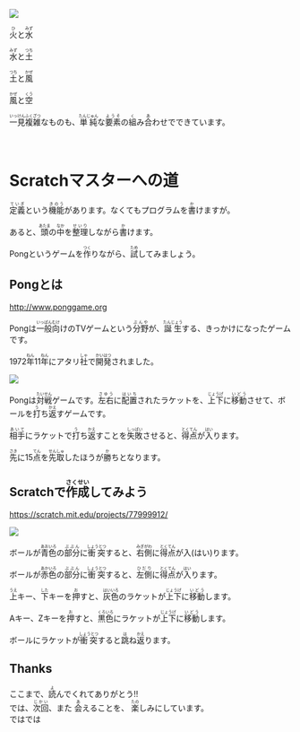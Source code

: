 ![](magic.png)


<ruby>火<rt>ひ</rt></ruby>と<ruby>水<rt>みず</rt></ruby>

<ruby>水<rt>みず</rt></ruby>と<ruby>土<rt>つち</rt></ruby>

<ruby>土<rt>つち</rt></ruby>と<ruby>風<rt>かぜ</rt></ruby>

<ruby>風<rt>かぜ</rt></ruby>と<ruby>空<rt>くう</rt></ruby>

<ruby>一見<rt>いっけん</rt></ruby><ruby>複雑<rt>ふくざつ</rt></ruby>なものも、<ruby>単純<rt>たんじゅん</rt></ruby>な<ruby>要素<rt>ようそ</rt></ruby>の<ruby>組<rt>く</r></ruby>み<ruby>合<rt>あ</rt></ruby>わせでできています。

　　
　　
　　

# Scratchマスターへの道

<ruby>定義<rt>ていぎ</rt></ruby>という<ruby>機能<rt>きのう</rt></ruby>があります。なくてもプログラムを<ruby>書<rt>か</rt></ruby>けますが。

あると、<ruby>頭<rt>あたま</rt></ruby>の<ruby>中<rt>なか</rt></ruby>を<ruby>整理<rt>せいり</rt></ruby>しながら<ruby>書<rt>か</rt></ruby>けます。

Pongというゲームを<ruby>作<rt>つく</rt></ruby>りながら、<ruby>試<rt>ため</rt></ruby>してみましょう。


## Pongとは
http://www.ponggame.org

Pongは<ruby>一般向<rt>いっぱんむけ</rt></ruby>けのTVゲームという<ruby>分野<rt>ぶんや</rt></ruby>が、<ruby>誕生<rt>たんじょう</rt></ruby>する、きっかけになったゲームです。

1972<ruby>年<rt>ねん</rt></ruby>11<ruby>年<rt>ねん</rt></ruby>にアタリ<ruby>社<rt>しゃ</rt></ruby>で<ruby>開発<rt>かいはつ</rt></ruby>されました。


![](about.png)

Pongは<ruby>対戦<rt>たいせん</rt></ruby>ゲームです。<ruby>左右<rt>さゆう</rt></ruby>に<ruby>配置<rt>はいち</rt></ruby>されたラケットを、<ruby>上下<rt>じょうげ</rt></ruby>に<ruby>移動<rt>いどう</rt></ruby>させて、ボールを<ruby>打<rt>う</rt></ruby>ち<ruby>返<rt>かえ</rt></ruby>すゲームです。

<ruby>相手<rt>あいて</rt></ruby>にラケットで<ruby>打<rt>う</rt></ruby>ち<ruby>返<rt>かえ</rt></ruby>すことを<ruby>失敗<rt>しっぱい</rt></ruby>させると、<ruby>得点<rt>とくてん</rt></ruby>が<ruby>入<rt>はい</rt></ruby>ります。

<ruby>先<rt>さき</rt></ruby>に15<ruby>点<rt>てん</rt></ruby>を<ruby>先取<rt>せんしゅ</rt></ruby>したほうが<ruby>勝<rt>か</rt></ruby>ちとなります。



## Scratchで<ruby>作成<rt>さくせい</rt></ruby>してみよう

https://scratch.mit.edu/projects/77999912/

![](about_scratch_002a.png)

ボールが<ruby>青色<rt>あおいろ</rt></ruby>の<ruby>部分<rt>ぶぶん</rt></ruby>に<ruby>衝突<rt>しょうとつ</rt></ruby>すると、<ruby>右側<rt>みぎがわ</rt></ruby>に<ruby>得点<rt>とくてん</rt></ruby>が入(はい)ります。

ボールが<ruby>赤色<rt>あかいろ</rt></ruby>の<ruby>部分<rt>ぶぶん</rt></ruby>に<ruby>衝突<rt>しょうとつ</rt></ruby>すると、<ruby>左側<rt>ひだり</rt></ruby>に<ruby>得点<rt>とくてん</rt></ruby>が<ruby>入<rt>はい</rt></ruby>ります。

<ruby>上<rt>うえ</rt></ruby>キー、<ruby>下<rt>した</rt></ruby>キーを<ruby>押<rt>お</rt></ruby>すと、<ruby>灰色<rt>はいいろ</rt></ruby>のラケットが<ruby>上下<rt>じょうげ</rt></ruby>に<ruby>移動<rt>いどう</rt></ruby>します。


Aキー、Zキーを<ruby>押<rt>お</rt></ruby>すと、<ruby>黒色<rt>くろいろ</rt></ruby>にラケットが<ruby>上下<rt>じょうげ</rt></ruby>に<ruby>移動<rt>いどう</rt></ruby>します。

ボールにラケットが<ruby>衝突<rt>しょうとつ</rt></ruby>すると<ruby>跳<rt>は</rt></ruby>ね<ruby>返<rt>かえ</rt></ruby>ります。




## Thanks
<div>
ここまで、<ruby>読<rt>よ</rt></ruby>んでくれてありがとう!!
</div>
<div>
では、<ruby>次回<rt>じかい</rt><ruby>、また
<ruby>会<rt>あ</rt></ruby>えることを、
<ruby>楽<rt>たの</rt></ruby>しみにしています。
</div>
<div>
ではでは
</div>
